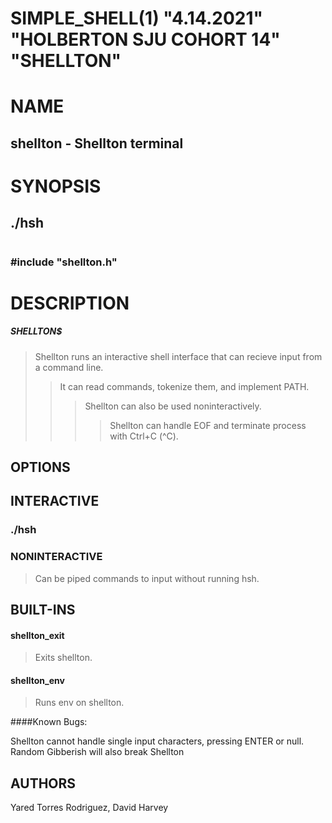 # SIMPLE_SHELL(1) "4.14.2021" "HOLBERTON SJU COHORT 14" "SHELLTON"

# NAME
## shellton \- Shellton terminal

# SYNOPSIS
## ./hsh
# 
###  #include "shellton.h"

# DESCRIPTION
##### SHELLTON$
 
>Shellton runs an interactive shell interface that can recieve input from a command line.
>>It can read commands, tokenize them, and implement PATH.
>>>Shellton can also be used noninteractively.
>>>>Shellton can handle EOF and terminate process with Ctrl+C (^C).

## OPTIONS

## INTERACTIVE
### ./hsh
### NONINTERACTIVE

> Can be piped commands to input without running hsh.


## BUILT-INS

#### shellton_exit
>Exits shellton.
#### shellton_env
>Runs env on shellton.

####Known Bugs:

Shellton cannot handle single input characters, pressing ENTER or null.
Random Gibberish will also break Shellton

## AUTHORS
Yared Torres Rodriguez, David Harvey

